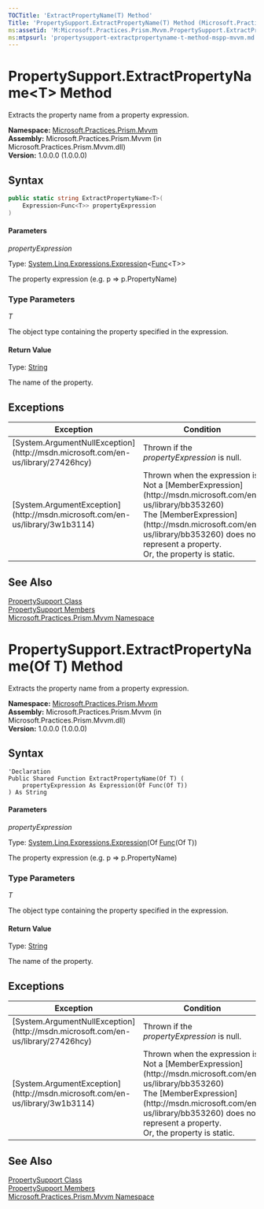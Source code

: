 ```yaml
---
TOCTitle: 'ExtractPropertyName(T) Method'
Title: 'PropertySupport.ExtractPropertyName(T) Method (Microsoft.Practices.Prism.Mvvm)'
ms:assetid: 'M:Microsoft.Practices.Prism.Mvvm.PropertySupport.ExtractPropertyName\`\`1(System.Linq.Expressions.Expression{System.Func{\`\`0}})'
ms:mtpsurl: 'propertysupport-extractpropertyname-t-method-mspp-mvvm.md'
---
```



# PropertySupport.ExtractPropertyName&lt;T&gt; Method

Extracts the property name from a property expression.

**Namespace:** [Microsoft.Practices.Prism.Mvvm](/patterns-practices/reference/mspp-mvvm-namespace)  
**Assembly:** Microsoft.Practices.Prism.Mvvm (in Microsoft.Practices.Prism.Mvvm.dll)  
**Version:** 1.0.0.0 (1.0.0.0)

## Syntax

```C#
public static string ExtractPropertyName<T>(
	Expression<Func<T>> propertyExpression
)
```

#### Parameters

*propertyExpression*

Type: [System.Linq.Expressions.Expression](http://msdn.microsoft.com/en-us/library/bb335710)&lt;[Func](http://msdn.microsoft.com/en-us/library/bb534960)&lt;T&gt;&gt;

The property expression (e.g. p =&gt; p.PropertyName)

### Type Parameters

*T*

The object type containing the property specified in the expression.

#### Return Value

Type: [String](http://msdn.microsoft.com/en-us/library/s1wwdcbf)

The name of the property.

## Exceptions

<table>
<thead>
<tr class="header">
<th>Exception</th>
<th>Condition</th>
</tr>
</thead>
<tbody>
<tr class="odd">
<td>[System.ArgumentNullException](http://msdn.microsoft.com/en-us/library/27426hcy)</td>
<td>Thrown if the <i>propertyExpression</i> is null.</td>
</tr>
<tr class="even">
<td>[System.ArgumentException](http://msdn.microsoft.com/en-us/library/3w1b3114)</td>
<td>Thrown when the expression is:<br />
Not a [MemberExpression](http://msdn.microsoft.com/en-us/library/bb353260)<br />
The [MemberExpression](http://msdn.microsoft.com/en-us/library/bb353260) does not represent a property.<br />
Or, the property is static.</td>
</tr>
</tbody>
</table>

## See Also

[PropertySupport Class](/patterns-practices/reference/propertysupport-class-mspp-mvvm)  
[PropertySupport Members](/patterns-practices/reference/propertysupport-members-mspp-mvvm)  
[Microsoft.Practices.Prism.Mvvm Namespace](/patterns-practices/reference/mspp-mvvm-namespace)  



# PropertySupport.ExtractPropertyName(Of T) Method

Extracts the property name from a property expression.

**Namespace:** [Microsoft.Practices.Prism.Mvvm](/patterns-practices/reference/mspp-mvvm-namespace)  
**Assembly:** Microsoft.Practices.Prism.Mvvm (in Microsoft.Practices.Prism.Mvvm.dll)  
**Version:** 1.0.0.0 (1.0.0.0)

## Syntax

```VB
'Declaration
Public Shared Function ExtractPropertyName(Of T) ( 
	propertyExpression As Expression(Of Func(Of T))
) As String
```

#### Parameters

*propertyExpression*

Type: [System.Linq.Expressions.Expression](http://msdn.microsoft.com/en-us/library/bb335710)(Of [Func](http://msdn.microsoft.com/en-us/library/bb534960)(Of T))

The property expression (e.g. p =&gt; p.PropertyName)

### Type Parameters

*T*

The object type containing the property specified in the expression.

#### Return Value

Type: [String](http://msdn.microsoft.com/en-us/library/s1wwdcbf)

The name of the property.

## Exceptions

<table>
<thead>
<tr class="header">
<th>Exception</th>
<th>Condition</th>
</tr>
</thead>
<tbody>
<tr class="odd">
<td>[System.ArgumentNullException](http://msdn.microsoft.com/en-us/library/27426hcy)</td>
<td>Thrown if the <i>propertyExpression</i> is null.</td>
</tr>
<tr class="even">
<td>[System.ArgumentException](http://msdn.microsoft.com/en-us/library/3w1b3114)</td>
<td>Thrown when the expression is:<br />
Not a [MemberExpression](http://msdn.microsoft.com/en-us/library/bb353260)<br />
The [MemberExpression](http://msdn.microsoft.com/en-us/library/bb353260) does not represent a property.<br />
Or, the property is static.</td>
</tr>
</tbody>
</table>

## See Also	

[PropertySupport Class](/patterns-practices/reference/propertysupport-class-mspp-mvvm)  
[PropertySupport Members](/patterns-practices/reference/propertysupport-members-mspp-mvvm)  
[Microsoft.Practices.Prism.Mvvm Namespace](/patterns-practices/reference/mspp-mvvm-namespace)  